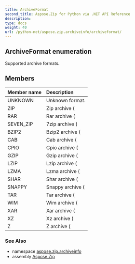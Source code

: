 ```yaml
---
title: ArchiveFormat
second_title: Aspose.Zip for Python via .NET API Reference
description: 
type: docs
weight: 40
url: /python-net/aspose.zip.archiveinfo/archiveformat/
---
```


## ArchiveFormat enumeration

Supported archive formats.

## Members
| Member name | Description |
| :- | :- |
|UNKNOWN|Unknown format.|
|ZIP|Zip archive (|
|RAR|Rar archive (|
|SEVEN_ZIP|7zip archive (|
|BZIP2|Bzip2 archive (|
|CAB|Cab archive (|
|CPIO|Cpio archive (|
|GZIP|Gzip archive (|
|LZIP|Lzip archive (|
|LZMA|Lzma archive (|
|SHAR|Shar archive (|
|SNAPPY|Snappy archive (|
|TAR|Tar archive (|
|WIM|Wim  archive (|
|XAR|Xar archive (|
|XZ|Xz archive (|
|Z|Z archive (|

### See Also

* namespace [aspose.zip.archiveinfo](/zip/python-net/aspose.zip.archiveinfo/)
* assembly [Aspose.Zip](/zip/python-net/)

